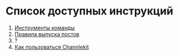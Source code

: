 # Список доступных инструкций

1. [Инструменты команды](INS_01_Team_Instruments/)
2. [Правила выпуска постов](INS_05_Posts/)
3. ?
4. [Как пользоваться Channlekit](INS_04_ChannelKit/)
